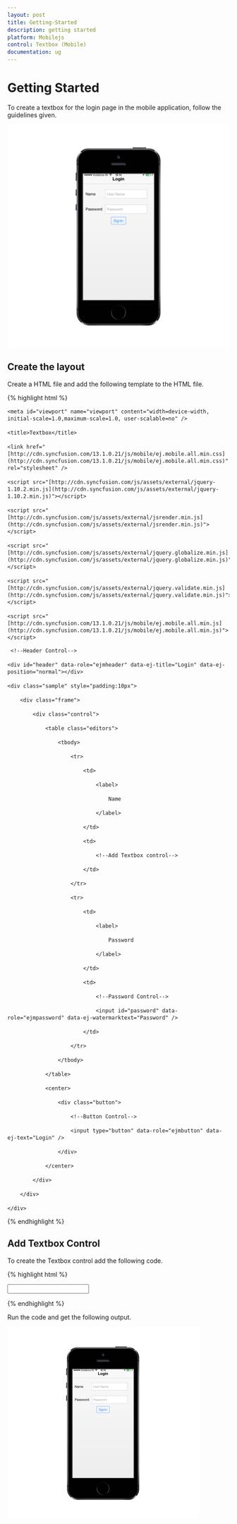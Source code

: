 ```yaml
---
layout: post
title: Getting-Started
description: getting started
platform: Mobilejs
control: Textbox (Mobile)
documentation: ug
---
```


# Getting Started

To create a textbox for the login page in the mobile application, follow the guidelines given. 

![](Getting-Started_images/Getting-Started_img1.png)

## Create the layout

Create a HTML file and add the following template to the HTML file.

{% highlight html %}

<!DOCTYPE html>

<html>

<head>

    <meta id="viewport" name="viewport" content="width=device-width, initial-scale=1.0,maximum-scale=1.0, user-scalable=no" />

    <title>Textbox</title>

    <link href="[http://cdn.syncfusion.com/13.1.0.21/js/mobile/ej.mobile.all.min.css](http://cdn.syncfusion.com/13.1.0.21/js/mobile/ej.mobile.all.min.css)" rel="stylesheet" />

    <script src="[http://cdn.syncfusion.com/js/assets/external/jquery-1.10.2.min.js](http://cdn.syncfusion.com/js/assets/external/jquery-1.10.2.min.js)"></script>

    <script src="[http://cdn.syncfusion.com/js/assets/external/jsrender.min.js](http://cdn.syncfusion.com/js/assets/external/jsrender.min.js)"></script>

    <script src="[http://cdn.syncfusion.com/js/assets/external/jquery.globalize.min.js](http://cdn.syncfusion.com/js/assets/external/jquery.globalize.min.js)"></script>

    <script src="[http://cdn.syncfusion.com/js/assets/external/jquery.validate.min.js](http://cdn.syncfusion.com/js/assets/external/jquery.validate.min.js)"></script>

    <script src="[http://cdn.syncfusion.com/13.1.0.21/js/mobile/ej.mobile.all.min.js](http://cdn.syncfusion.com/13.1.0.21/js/mobile/ej.mobile.all.min.js)"></script>

</head>

<body>

     <!--Header Control-->

    <div id="header" data-role="ejmheader" data-ej-title="Login" data-ej-position="normal"></div>

    <div class="sample" style="padding:10px">

        <div class="frame">

            <div class="control">

                <table class="editors">

                    <tbody>

                        <tr>

                            <td>

                                <label>

                                    Name

                                </label>

                            </td>

                            <td>

                                <!--Add Textbox control-->                                

                            </td>

                        </tr>

                        <tr>

                            <td>

                                <label>

                                    Password

                                </label>

                            </td>

                            <td>

                                <!--Password Control-->

                                <input id="password" data-role="ejmpassword" data-ej-watermarktext="Password" />

                            </td>

                        </tr>

                    </tbody>

                </table>

                <center>

                    <div class="button">

                        <!--Button Control-->

                        <input type="button" data-role="ejmbutton" data-ej-text="Login" />

                    </div>

                </center>

            </div>

        </div>

    </div>

</body>

</html>

{% endhighlight %}

## Add Textbox Control

To create the Textbox control add the following code.

{% highlight html %}

<input id="textbox_sample" data-role="ejmtextbox" data-ej-watermarktext="User Name" />

{% endhighlight %}

Run the code and get the following output.

![D:/Final Doc/mockup/IMG_0526_iphone5s_spacegrey_portrait.png](Getting-Started_images/Getting-Started_img2.png)